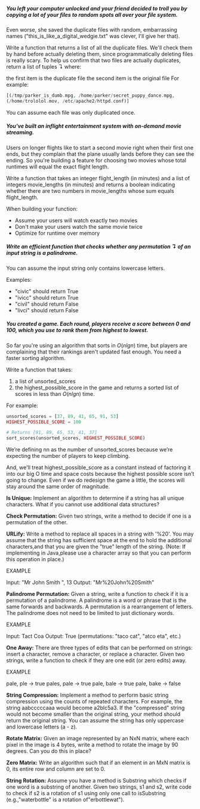 ##### You left your computer unlocked and your friend decided to troll you by copying a lot of your files to random spots all over your file system.

Even worse, she saved the duplicate files with random, embarrassing names ("this_is_like_a_digital_wedgie.txt" was clever, I'll give her that).

Write a function that returns a list of all the duplicate files. We'll check them by hand before actually deleting them, since programmatically deleting files is really scary. To help us confirm that two files are actually duplicates, return a list of tuples ↴ where:

the first item is the duplicate file
the second item is the original file
For example:
```php
[(/tmp/parker_is_dumb.mpg, /home/parker/secret_puppy_dance.mpg,
(/home/trololol.mov, /etc/apache2/httpd.conf)]

```
You can assume each file was only duplicated once.


##### You've built an inflight entertainment system with on-demand movie streaming.

Users on longer flights like to start a second movie right when their first one ends, but they complain that the plane usually lands before they can see the ending. So you're building a feature for choosing two movies whose total runtimes will equal the exact flight length.

Write a function that takes an integer flight_length (in minutes) and a list of integers movie_lengths (in minutes) and returns a boolean indicating whether there are two numbers in movie_lengths whose sum equals flight_length.

When building your function:

- Assume your users will watch exactly two movies
- Don't make your users watch the same movie twice
- Optimize for runtime over memory


##### Write an efficient function that checks whether any permutation ↴ of an input string is a palindrome. 

You can assume the input string only contains lowercase letters.

Examples:

- "civic" should return True
- "ivicc" should return True
- "civil" should return False
- "livci" should return False



##### You created a game. Each round, players receive a score between 0 and 100, which you use to rank them from highest to lowest. 
So far you're using an algorithm that sorts in $O(nlgn)$ time, but players are complaining that their rankings aren't updated fast enough. You need a faster sorting algorithm.

Write a function that takes:

1. a list of unsorted_scores
2. the highest_possible_score in the game and returns a sorted list of scores in less than $O(nlgn)$ time.

For example:
```php
unsorted_scores = [37, 89, 41, 65, 91, 53]
HIGHEST_POSSIBLE_SCORE = 100

# Returns [91, 89, 65, 53, 41, 37]
sort_scores(unsorted_scores, HIGHEST_POSSIBLE_SCORE)
```


We’re defining nn as the number of unsorted_scores because we’re expecting the number of players to keep climbing.

And, we'll treat highest_possible_score as a constant instead of factoring it into our big O time and space costs because the highest possible score isn’t going to change. Even if we do redesign the game a little, the scores will stay around the same order of magnitude.


**Is Unique:** Implement an algorithm to determine if a string has all unique characters. What if you cannot use additional data structures?


**Check Permutation:** Given two strings, write a method to decide if one is a permutation of the
other.


**URLify:** Write a method to replace all spaces in a string with '%20'. You may assume that the string has sufficient space at the end to hold the additional characters,and that you are given the "true" length of the string. (Note: If implementing in Java,please use a character array so that you can perform this operation in place.)

EXAMPLE

Input: "Mr John Smith ", 13 Output: "Mr%20John%20Smith"


**Palindrome Permutation:** Given a string, write a function to check if it is a permutation of a palindrome. A palindrome is a word or phrase that is the same forwards and backwards. A permutation is a rearrangement of letters. The palindrome does not need to be limited to just dictionary words.

EXAMPLE

Input: Tact Coa
Output: True (permutations: "taco cat", "atco eta", etc.)


**One Away:** There are three types of edits that can be performed on strings: insert a character, remove a character, or replace a character. Given two strings, write a function to check if they are one edit (or zero edits) away.

EXAMPLE

pale, ple -> true 
pales, pale -> true 
pale, bale -> true 
pale, bake -> false


**String Compression:** Implement a method to perform basic string compression using the counts of repeated characters. For example, the string aabcccccaaa would become a2blc5a3. If the "compressed" string would not become smaller than the original string, your method should return
the original string. You can assume the string has only uppercase and lowercase letters (a - z).


**Rotate Matrix:** Given an image represented by an NxN matrix, where each pixel in the image is 4 bytes, write a method to rotate the image by 90 degrees. Can you do this in place?


**Zero Matrix:** Write an algorithm such that if an element in an MxN matrix is 0, its entire row and column are set to 0.


**String Rotation:** Assume you have a method is Substring which checks if one word is a substring of another. Given two strings, s1 and s2, write code to check if s2 is a rotation of s1 using only one call to isSubstring (e.g.,"waterbottle" is a rotation of"erbottlewat").